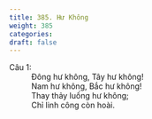 ```yaml
---
title: 385. Hư Không
weight: 385
categories: 
draft: false
---
```

<dl><dt>Câu 1:</dt><dd data-verse="1">Đông hư không, Tây hư không! <br/>Nam hư không, Bắc hư không! <br/>Thay thảy luống hư không; <br/>Chỉ linh công còn hoài. </dd></dl>